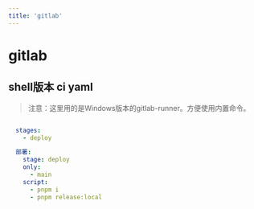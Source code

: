 ```yaml
---
title: 'gitlab'
---
```


# gitlab

## shell版本 ci yaml

> 注意：这里用的是Windows版本的gitlab-runner。方便使用内置命令。

```yaml

  stages:
    - deploy

  部署:
    stage: deploy
    only:
      - main
    script:
      - pnpm i
      - pnpm release:local

```
